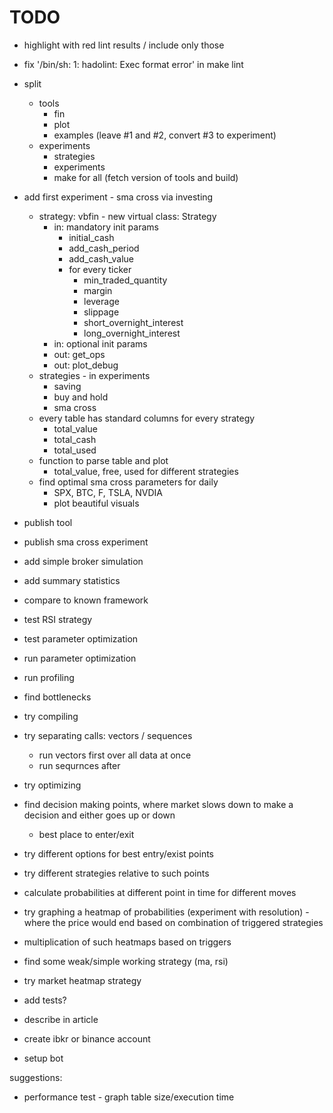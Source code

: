 # TODO

- highlight with red lint results / include only those
- fix '/bin/sh: 1: hadolint: Exec format error' in make lint
- split
  - tools
    - fin
    - plot
    - examples (leave #1 and #2, convert #3 to experiment)
  - experiments
    - strategies
    - experiments
    - make for all (fetch version of tools and build)
- add first experiment - sma cross via investing
  - strategy: vbfin - new virtual class: Strategy
    - in: mandatory init params
      - initial_cash
      - add_cash_period
      - add_cash_value
      - for every ticker
        - min_traded_quantity
        - margin
        - leverage
        - slippage
        - short_overnight_interest
        - long_overnight_interest
    - in: optional init params
    - out: get_ops
    - out: plot_debug
  - strategies - in experiments
    - saving
    - buy and hold
    - sma cross
  - every table has standard columns for every strategy
    - total_value
    - total_cash
    - total_used
  - function to parse table and plot
    - total_value, free, used for different strategies
  - find optimal sma cross parameters for daily
    - SPX, BTC, F, TSLA, NVDIA
    - plot beautiful visuals

- publish tool
- publish sma cross experiment

- add simple broker simulation
- add summary statistics
- compare to known framework

- test RSI strategy
- test parameter optimization
- run parameter optimization

- run profiling
- find bottlenecks
- try compiling
- try separating calls: vectors / sequences
  - run vectors first over all data at once
  - run sequrnces after
- try optimizing

- find decision making points, where market slows down to make a decision
  and either goes up or down
  - best place to enter/exit
- try different options for best entry/exist points
- try different strategies relative to such points

- calculate probabilities at different point in time for different moves
- try graphing a heatmap of probabilities (experiment with resolution) -
  where the price would end based on combination of triggered strategies
- multiplication of such heatmaps based on triggers

- find some weak/simple working strategy (ma, rsi)

- try market heatmap strategy

- add tests?

- describe in article
- create ibkr or binance account
- setup bot

suggestions:

- performance test - graph table size/execution time
